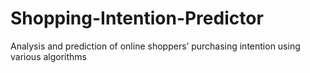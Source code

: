 # Shopping-Intention-Predictor
Analysis and prediction of online shoppers’ purchasing intention using various algorithms
